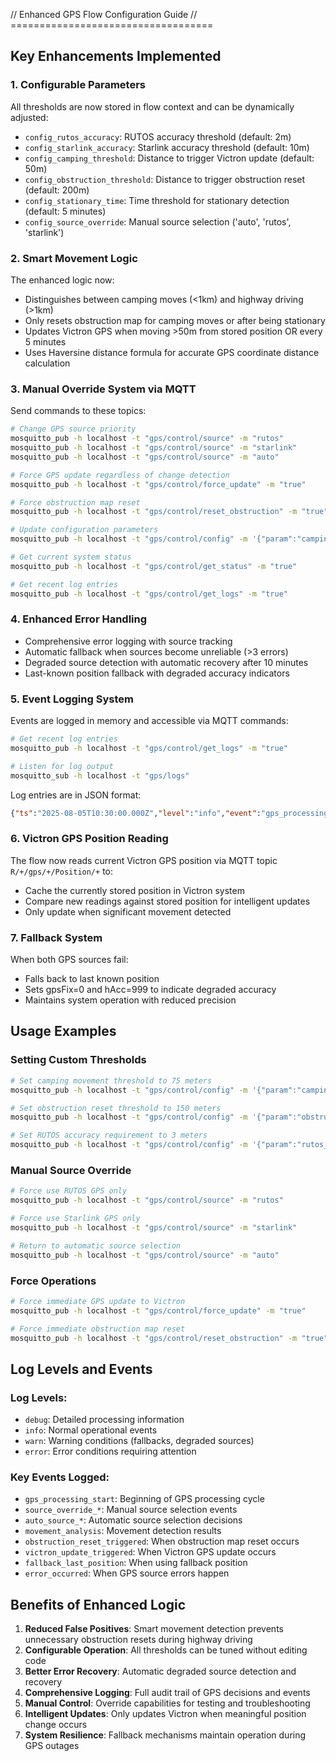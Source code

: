 // Enhanced GPS Flow Configuration Guide
// ===================================

## Key Enhancements Implemented

### 1. Configurable Parameters
All thresholds are now stored in flow context and can be dynamically adjusted:

- `config_rutos_accuracy`: RUTOS accuracy threshold (default: 2m)
- `config_starlink_accuracy`: Starlink accuracy threshold (default: 10m)  
- `config_camping_threshold`: Distance to trigger Victron update (default: 50m)
- `config_obstruction_threshold`: Distance to trigger obstruction reset (default: 200m)
- `config_stationary_time`: Time threshold for stationary detection (default: 5 minutes)
- `config_source_override`: Manual source selection ('auto', 'rutos', 'starlink')

### 2. Smart Movement Logic
The enhanced logic now:
- Distinguishes between camping moves (<1km) and highway driving (>1km)
- Only resets obstruction map for camping moves or after being stationary
- Updates Victron GPS when moving >50m from stored position OR every 5 minutes
- Uses Haversine distance formula for accurate GPS coordinate distance calculation

### 3. Manual Override System via MQTT
Send commands to these topics:

```bash
# Change GPS source priority
mosquitto_pub -h localhost -t "gps/control/source" -m "rutos"
mosquitto_pub -h localhost -t "gps/control/source" -m "starlink" 
mosquitto_pub -h localhost -t "gps/control/source" -m "auto"

# Force GPS update regardless of change detection
mosquitto_pub -h localhost -t "gps/control/force_update" -m "true"

# Force obstruction map reset
mosquitto_pub -h localhost -t "gps/control/reset_obstruction" -m "true"

# Update configuration parameters
mosquitto_pub -h localhost -t "gps/control/config" -m '{"param":"camping_threshold","value":75}'

# Get current system status
mosquitto_pub -h localhost -t "gps/control/get_status" -m "true"

# Get recent log entries
mosquitto_pub -h localhost -t "gps/control/get_logs" -m "true"
```

### 4. Enhanced Error Handling
- Comprehensive error logging with source tracking
- Automatic fallback when sources become unreliable (>3 errors)
- Degraded source detection with automatic recovery after 10 minutes
- Last-known position fallback with degraded accuracy indicators

### 5. Event Logging System
Events are logged in memory and accessible via MQTT commands:
```bash
# Get recent log entries
mosquitto_pub -h localhost -t "gps/control/get_logs" -m "true"

# Listen for log output
mosquitto_sub -h localhost -t "gps/logs"
```

Log entries are in JSON format:
```json
{"ts":"2025-08-05T10:30:00.000Z","level":"info","event":"gps_processing_complete","data":{"source":"rutos","position":"59.123456, 18.654321","accuracy":1.2}}
```

### 6. Victron GPS Position Reading
The flow now reads current Victron GPS position via MQTT topic `R/+/gps/+/Position/+` to:
- Cache the currently stored position in Victron system
- Compare new readings against stored position for intelligent updates
- Only update when significant movement detected

### 7. Fallback System
When both GPS sources fail:
- Falls back to last known position
- Sets gpsFix=0 and hAcc=999 to indicate degraded accuracy
- Maintains system operation with reduced precision

## Usage Examples

### Setting Custom Thresholds
```bash
# Set camping movement threshold to 75 meters
mosquitto_pub -h localhost -t "gps/control/config" -m '{"param":"camping_threshold","value":75}'

# Set obstruction reset threshold to 150 meters  
mosquitto_pub -h localhost -t "gps/control/config" -m '{"param":"obstruction_threshold","value":150}'

# Set RUTOS accuracy requirement to 3 meters
mosquitto_pub -h localhost -t "gps/control/config" -m '{"param":"rutos_accuracy","value":3}'
```

### Manual Source Override
```bash
# Force use RUTOS GPS only
mosquitto_pub -h localhost -t "gps/control/source" -m "rutos"

# Force use Starlink GPS only
mosquitto_pub -h localhost -t "gps/control/source" -m "starlink"

# Return to automatic source selection
mosquitto_pub -h localhost -t "gps/control/source" -m "auto"
```

### Force Operations
```bash
# Force immediate GPS update to Victron
mosquitto_pub -h localhost -t "gps/control/force_update" -m "true"

# Force immediate obstruction map reset
mosquitto_pub -h localhost -t "gps/control/reset_obstruction" -m "true"
```

## Log Levels and Events

### Log Levels:
- `debug`: Detailed processing information
- `info`: Normal operational events  
- `warn`: Warning conditions (fallbacks, degraded sources)
- `error`: Error conditions requiring attention

### Key Events Logged:
- `gps_processing_start`: Beginning of GPS processing cycle
- `source_override_*`: Manual source selection events
- `auto_source_*`: Automatic source selection decisions
- `movement_analysis`: Movement detection results
- `obstruction_reset_triggered`: When obstruction map reset occurs
- `victron_update_triggered`: When Victron GPS update occurs
- `fallback_last_position`: When using fallback position
- `error_occurred`: When GPS source errors happen

## Benefits of Enhanced Logic

1. **Reduced False Positives**: Smart movement detection prevents unnecessary obstruction resets during highway driving
2. **Configurable Operation**: All thresholds can be tuned without editing code
3. **Better Error Recovery**: Automatic degraded source detection and recovery
4. **Comprehensive Logging**: Full audit trail of GPS decisions and events
5. **Manual Control**: Override capabilities for testing and troubleshooting
6. **Intelligent Updates**: Only updates Victron when meaningful position change occurs
7. **System Resilience**: Fallback mechanisms maintain operation during GPS outages
